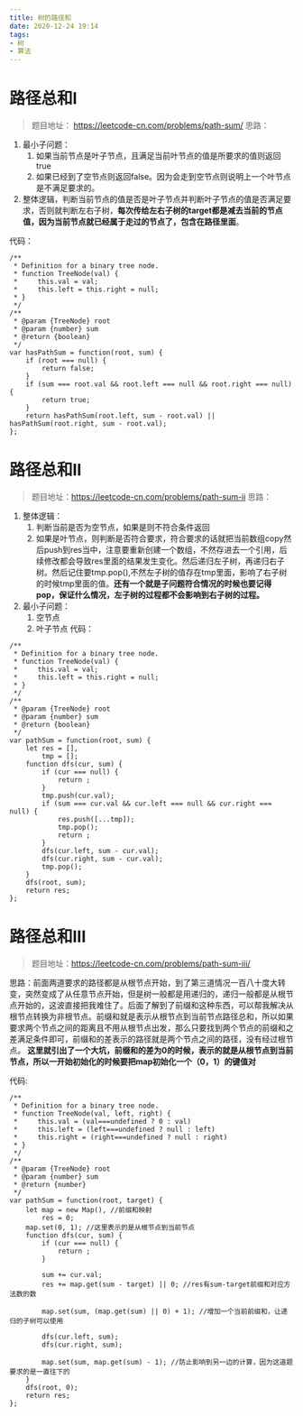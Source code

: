 ```yaml
---
title: 树的路径和
date: 2020-12-24 19:14
tags: 
- 树
- 算法
---
```

# 路径总和I
>题目地址： https://leetcode-cn.com/problems/path-sum/
思路：
1. 最小子问题：
    1. 如果当前节点是叶子节点，且满足当前叶节点的值是所要求的值则返回true
    2. 如果已经到了空节点则返回false。因为会走到空节点则说明上一个叶节点是不满足要求的。
2. 整体逻辑，判断当前节点的值是否是叶子节点并判断叶子节点的值是否满足要求，否则就判断左右子树，**每次传给左右子树的target都是减去当前的节点值，因为当前节点就已经属于走过的节点了，包含在路径里面**。

代码：
```
/**
 * Definition for a binary tree node.
 * function TreeNode(val) {
 *     this.val = val;
 *     this.left = this.right = null;
 * }
 */
/**
 * @param {TreeNode} root
 * @param {number} sum
 * @return {boolean}
 */
var hasPathSum = function(root, sum) {
    if (root === null) {
        return false;
    }
    if (sum === root.val && root.left === null && root.right === null) {
        return true;
    }
    return hasPathSum(root.left, sum - root.val) || hasPathSum(root.right, sum - root.val);
};
```

# 路径总和II
>题目地址：https://leetcode-cn.com/problems/path-sum-ii
思路：
1. 整体逻辑：  
    1. 判断当前是否为空节点，如果是则不符合条件返回
    2. 如果是叶节点，则判断是否符合要求，符合要求的话就把当前数组copy然后push到res当中，注意要重新创建一个数组，不然存进去一个引用，后续修改都会导致res里面的结果发生变化。然后递归左子树，再递归右子树。然后记住要tmp.pop(),不然左子树的值存在tmp里面，影响了右子树的时候tmp里面的值。**还有一个就是子问题符合情况的时候也要记得pop，保证什么情况，左子树的过程都不会影响到右子树的过程。**
2. 最小子问题：
    1. 空节点
    2. 叶子节点
代码：
```
/**
 * Definition for a binary tree node.
 * function TreeNode(val) {
 *     this.val = val;
 *     this.left = this.right = null;
 * }
 */
/**
 * @param {TreeNode} root
 * @param {number} sum
 * @return {boolean}
 */
var pathSum = function(root, sum) {
    let res = [],
        tmp = [];
    function dfs(cur, sum) {
        if (cur === null) {
            return ;
        }
        tmp.push(cur.val);
        if (sum === cur.val && cur.left === null && cur.right === null) {
            res.push([...tmp]);
            tmp.pop();
            return ;
        }
        dfs(cur.left, sum - cur.val);
        dfs(cur.right, sum - cur.val);
        tmp.pop();
    }
    dfs(root, sum);
    return res;
};
```

# 路径总和III
> 题目地址：https://leetcode-cn.com/problems/path-sum-iii/

思路：前面两道要求的路径都是从根节点开始，到了第三道情况一百八十度大转变，突然变成了从任意节点开始，但是树一般都是用递归的，递归一般都是从根节点开始的，这波直接把我难住了。后面了解到了前缀和这种东西，可以帮我解决从根节点转换为非根节点。前缀和就是表示从根节点到当前节点路径总和，所以如果要求两个节点之间的距离且不用从根节点出发，那么只要找到两个节点的前缀和之差满足条件即可，前缀和的差表示的路径就是两个节点之间的路径，没有经过根节点。 **这里就引出了一个大坑，前缀和的差为0的时候，表示的就是从根节点到当前节点，所以一开始初始化的时候要把map初始化一个（0，1）的键值对**

代码:
```
/**
 * Definition for a binary tree node.
 * function TreeNode(val, left, right) {
 *     this.val = (val===undefined ? 0 : val)
 *     this.left = (left===undefined ? null : left)
 *     this.right = (right===undefined ? null : right)
 * }
 */
/**
 * @param {TreeNode} root
 * @param {number} sum
 * @return {number}
 */
var pathSum = function(root, target) {
    let map = new Map(), //前缀和映射
        res = 0;
    map.set(0, 1); //这里表示的是从根节点到当前节点
    function dfs(cur, sum) {
        if (cur === null) {
            return ;
        }

        sum += cur.val;
        res += map.get(sum - target) || 0; //res有sum-target前缀和对应方法数的数

        map.set(sum, (map.get(sum) || 0) + 1); //增加一个当前前缀和，让递归的子树可以使用

        dfs(cur.left, sum);
        dfs(cur.right, sum);

        map.set(sum, map.get(sum) - 1); //防止影响到另一边的计算，因为这道题要求的是一直往下的
    }
    dfs(root, 0);
    return res;
};
```
